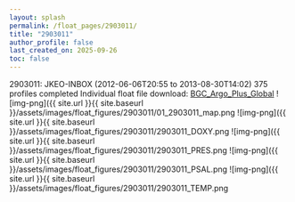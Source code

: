 ```yaml
---
layout: splash
permalink: /float_pages/2903011/
title: "2903011"
author_profile: false
last_created_on: 2025-09-26
toc: false
---
```

 
2903011: JKEO-INBOX (2012-06-06T20:55 to 2013-08-30T14:02)
375 profiles completed
Individual float file download: [BGC_Argo_Plus_Global](https://ftp.soest.hawaii.edu/bgc_argo_plus/Individual_Floats/outliers_removed/2903011_Sprof_processed.nc)
![img-png]({{ site.url }}{{ site.baseurl }}/assets/images/float_figures/2903011/01_2903011_map.png
![img-png]({{ site.url }}{{ site.baseurl }}/assets/images/float_figures/2903011/2903011_DOXY.png
![img-png]({{ site.url }}{{ site.baseurl }}/assets/images/float_figures/2903011/2903011_PRES.png
![img-png]({{ site.url }}{{ site.baseurl }}/assets/images/float_figures/2903011/2903011_PSAL.png
![img-png]({{ site.url }}{{ site.baseurl }}/assets/images/float_figures/2903011/2903011_TEMP.png
